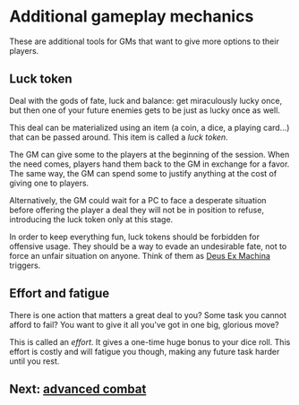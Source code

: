 # Additional gameplay mechanics

These are additional tools for GMs that want to give more options to their players.

## Luck token

Deal with the gods of fate, luck and balance: get miraculously lucky once, but then one of your future enemies gets to be just as lucky once as well.

This deal can be materialized using an item (a coin, a dice, a playing card...) that can be passed around.
This item is called a *luck token*.

The GM can give some to the players at the beginning of the session. When the need comes, players hand them back to the GM in exchange for a favor.
The same way, the GM can spend some to justify anything at the cost of giving one to players.

Alternatively, the GM could wait for a PC to face a desperate situation before offering the player a deal they will not be in position to refuse, introducing the luck token only at this stage.

In order to keep everything fun, luck tokens should be forbidden for offensive usage.
They should be a way to evade an undesirable fate, not to force an unfair situation on anyone.
Think of them as [Deus Ex Machina](https://tvtropes.org/pmwiki/pmwiki.php/Main/DeusExMachina) triggers.

## Effort and fatigue

There is one action that matters a great deal to you?
Some task you cannot afford to fail?
You want to give it all you've got in one big, glorious move?

This is called an *effort*. It gives a one-time huge bonus to your dice roll.
This effort is costly and will fatigue you though, making any future task harder until you rest.

## Next: [advanced combat](/chapters/06-combat/english.md)
